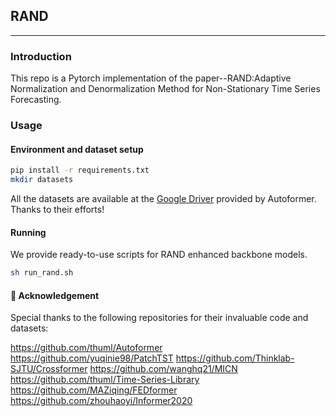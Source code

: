 ## RAND

---
### Introduction
This repo is a Pytorch implementation of the paper--RAND:Adaptive Normalization and Denormalization Method for Non-Stationary Time Series Forecasting.


### Usage

#### Environment and dataset setup

```bash
pip install -r requirements.txt
mkdir datasets
```

All the datasets are available at the [Google Driver](https://drive.google.com/drive/folders/1ZOYpTUa82_jCcxIdTmyr0LXQfvaM9vIy) provided by Autoformer. Thanks to their efforts!

#### Running

We provide ready-to-use scripts for RAND enhanced backbone models.

```bash
sh run_rand.sh
```

#### 🙏 Acknowledgement
Special thanks to the following repositories for their invaluable code and datasets:

https://github.com/thuml/Autoformer
https://github.com/yuqinie98/PatchTST
https://github.com/Thinklab-SJTU/Crossformer
https://github.com/wanghq21/MICN
https://github.com/thuml/Time-Series-Library
https://github.com/MAZiqing/FEDformer
https://github.com/zhouhaoyi/Informer2020
